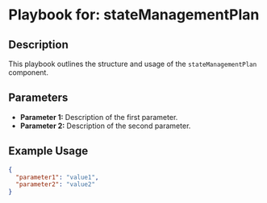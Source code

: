 # Playbook for: stateManagementPlan

## Description

This playbook outlines the structure and usage of the `stateManagementPlan` component.

## Parameters

- **Parameter 1:** Description of the first parameter.
- **Parameter 2:** Description of the second parameter.

## Example Usage

```json
{
  "parameter1": "value1",
  "parameter2": "value2"
}
```
